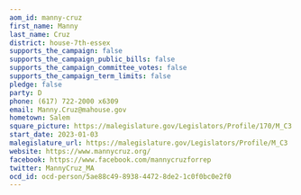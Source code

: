```yaml
---
aom_id: manny-cruz
first_name: Manny
last_name: Cruz
district: house-7th-essex
supports_the_campaign: false
supports_the_campaign_public_bills: false
supports_the_campaign_committee_votes: false
supports_the_campaign_term_limits: false
pledge: false
party: D
phone: (617) 722-2000 x6309
email: Manny.Cruz@mahouse.gov
hometown: Salem
square_picture: https://malegislature.gov/Legislators/Profile/170/M_C3.jpg
start_date: 2023-01-03
malegislature_url: https://malegislature.gov/Legislators/Profile/M_C3
website: https://www.mannycruz.org/
facebook: https://www.facebook.com/mannycruzforrep
twitter: MannyCruz_MA
ocd_id: ocd-person/5ae88c49-8938-4472-8de2-1c0f0bc0e2f0
---
```

